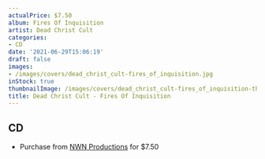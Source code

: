 ```yaml
---
actualPrice: $7.50
album: Fires Of Inquisition
artist: Dead Christ Cult
categories:
- CD
date: '2021-06-29T15:06:19'
draft: false
images:
- /images/covers/dead_christ_cult-fires_of_inquisition.jpg
inStock: true
thumbnailImage: /images/covers/dead_christ_cult-fires_of_inquisition-thumb.jpg
title: Dead Christ Cult - Fires Of Inquisition
---
```


## CD
* Purchase from [NWN Productions](http://shop.nwnprod.com/index.php?route=product/product&path=93&product_id=8253&sort=pd.name&order=ASC) for $7.50
